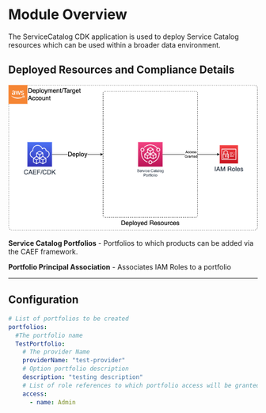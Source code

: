 # Module Overview

The ServiceCatalog CDK application is used to deploy Service Catalog resources which can be used within a broader data environment.

## Deployed Resources and Compliance Details

![ServiceCatalog](../../../constructs/L3/utility/service-catalog-l3-construct/docs/ServiceCatalog.png)

**Service Catalog Portfolios** - Portfolios to which products can be added via the CAEF framework.

**Portfolio Principal Association** - Associates IAM Roles to a portfolio

***

## Configuration

```yaml
# List of portfolios to be created
portfolios:
  #The portfolio name
  TestPortfolio:
    # The provider Name
    providerName: "test-provider"
    # Option portfolio description
    description: "testing description"
    # List of role references to which portfolio access will be granted
    access:
      - name: Admin
```
